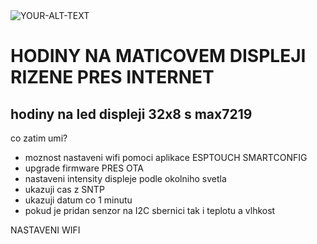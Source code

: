 <picture>
 <source media="(prefers-color-scheme: dark)" srcset="https://github.com/esp32pcb/hodiny/blob/main/cas%20vecer.jpg">
 <img alt="YOUR-ALT-TEXT" src="YOUR-DEFAULT-IMAGE">
</picture>

# HODINY NA MATICOVEM DISPLEJI RIZENE PRES INTERNET 
## hodiny na led displeji 32x8 s max7219

co zatim umi?
- moznost nastaveni wifi pomoci aplikace ESPTOUCH SMARTCONFIG
- upgrade firmware PRES OTA
- nastaveni intensity displeje podle okolniho svetla
- ukazuji cas z SNTP
- ukazuji datum co 1 minutu
- pokud je pridan senzor na I2C sbernici tak i teplotu a vlhkost


NASTAVENI WIFI
